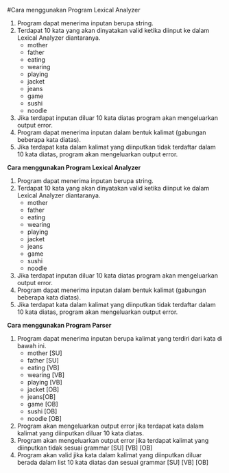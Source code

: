#Cara menggunakan Program Lexical Analyzer

1. Program dapat menerima inputan berupa string.
2. Terdapat 10 kata yang akan dinyatakan valid ketika diinput ke dalam Lexical Analyzer diantaranya.
    - mother
    - father
    - eating
    - wearing
    - playing
    - jacket
    - jeans
    - game
    - sushi
    - noodle
3. Jika terdapat inputan diluar 10 kata diatas program akan mengeluarkan output error.
4. Program dapat menerima inputan dalam bentuk kalimat (gabungan beberapa kata diatas).
5. Jika terdapat kata dalam kalimat yang diinputkan tidak terdaftar dalam 10 kata diatas, program akan mengeluarkan output error.

**Cara menggunakan Program Lexical Analyzer**

1. Program dapat menerima inputan berupa string.
2. Terdapat 10 kata yang akan dinyatakan valid ketika diinput ke dalam Lexical Analyzer diantaranya.
    - mother
    - father
    - eating
    - wearing
    - playing
    - jacket
    - jeans
    - game
    - sushi
    - noodle
3. Jika terdapat inputan diluar 10 kata diatas program akan mengeluarkan output error.
4. Program dapat menerima inputan dalam bentuk kalimat (gabungan beberapa kata diatas).
5. Jika terdapat kata dalam kalimat yang diinputkan tidak terdaftar dalam 10 kata diatas, program akan mengeluarkan output error.

**Cara menggunakan Program Parser**

1. Program dapat menerima inputan berupa kalimat yang terdiri dari kata di bawah ini.
    - mother [SU]
    - father [SU]
    - eating [VB]
    - wearing [VB]
    - playing [VB]
    - jacket [OB]
    - jeans[OB]
    - game [OB]
    - sushi [OB]
    - noodle [OB]
2. Program akan mengeluarkan output error jika terdapat kata dalam kalimat yang diinputkan diluar 10 kata diatas.
3. Program akan mengeluarkan output error jika terdapat kalimat yang diinputkan tidak sesuai grammar [SU] [VB] [OB]
4. Program akan valid jika kata dalam kalimat yang diinputkan diluar berada dalam list 10 kata diatas dan sesuai grammar [SU] [VB] [OB]
